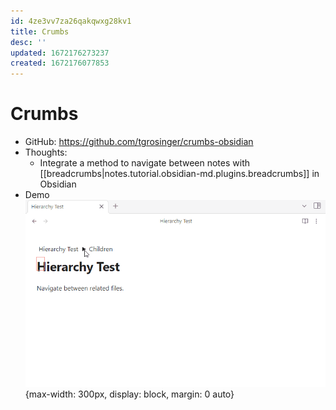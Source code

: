 ```yaml
---
id: 4ze3vv7za26qakqwxg28kv1
title: Crumbs
desc: ''
updated: 1672176273237
created: 1672176077853
---
```

# Crumbs

- GitHub: https://github.com/tgrosinger/crumbs-obsidian
- Thoughts:
    - Integrate a method to navigate between notes with [[breadcrumbs|notes.tutorial.obsidian-md.plugins.breadcrumbs]] in Obsidian
- Demo ![crumbs](https://raw.githubusercontent.com/tgrosinger/crumbs-obsidian/main/resources/screencast.gif){max-width: 300px, display: block, margin: 0 auto}